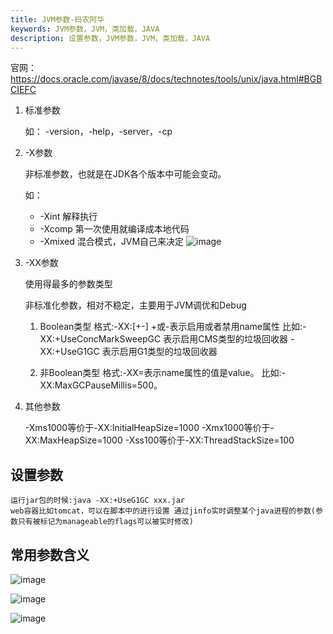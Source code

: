 ```yaml
---
title: JVM参数-码农阿华
keywords: JVM参数，JVM，类加载，JAVA
description: 设置参数，JVM参数，JVM，类加载，JAVA
---
```



官网：https://docs.oracle.com/javase/8/docs/technotes/tools/unix/java.html#BGBCIEFC

1. 标准参数

   如： -version，-help，-server，-cp

2. -X参数
   
   非标准参数，也就是在JDK各个版本中可能会变动。

     如：
      - -Xint 解释执行
      - -Xcomp 第一次使用就编译成本地代码 
      - -Xmixed 混合模式，JVM自己来决定
![image](https://java-run-blog.oss-cn-zhangjiakou.aliyuncs.com/file/2b093b679b8347ea880e4f419a6f09e8)

3. -XX参数

    使用得最多的参数类型

    非标准化参数，相对不稳定，主要用于JVM调优和Debug

    1. Boolean类型
    格式:-XX:[+-]<name> +或-表示启用或者禁用name属性 
    比如:-XX:+UseConcMarkSweepGC 表示启用CMS类型的垃圾回收器
    -XX:+UseG1GC 表示启用G1类型的垃圾回收器

    2. 非Boolean类型 
    格式:-XX<name>=<value>表示name属性的值是value。
    比如:-XX:MaxGCPauseMillis=500。

4. 其他参数

    -Xms1000等价于-XX:InitialHeapSize=1000
    -Xmx1000等价于-XX:MaxHeapSize=1000
    -Xss100等价于-XX:ThreadStackSize=100

## 设置参数

    运行jar包的时候:java -XX:+UseG1GC xxx.jar
    web容器比如tomcat，可以在脚本中的进行设置 通过jinfo实时调整某个java进程的参数(参数只有被标记为manageable的flags可以被实时修改)

## 常用参数含义

![image](http://java-run-blog.oss-cn-zhangjiakou.aliyuncs.com/file/d4f64979d0df4327ab15e62371d80056)

![image](http://java-run-blog.oss-cn-zhangjiakou.aliyuncs.com/file/6355fb86aac74a168cba867ce08083d5)

![image](http://java-run-blog.oss-cn-zhangjiakou.aliyuncs.com/file/9d98301ea5f04fcaafe1778ae4f90649)